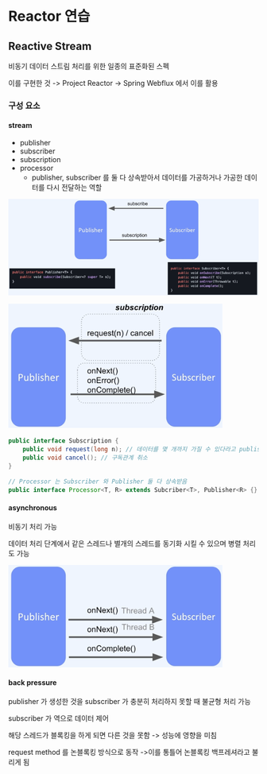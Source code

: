 # Reactor 연습

## Reactive Stream

비동기 데이터 스트림 처리를 위한 일종의 표준화된 스펙

이를 구현한 것 -> Project Reactor -> Spring Webflux 에서 이를 활용

### 구성 요소

#### stream

* publisher
* subscriber
* subscription
* processor
  * publisher, subscriber 를 둘 다 상속받아서 데이터를 가공하거나 가공한 데이터를 다시 전달하는 역할

![publisher_subscriber_detail.png](images%2Fpublisher_subscriber_detail.png)

![publisher_subscriber.png](images%2Fpublisher_subscriber.png)

```java
public interface Subscription {
    public void request(long n); // 데이터를 몇 개까지 가질 수 있다라고 publisher 에게 알려줌
    public void cancel(); // 구독관계 취소
}
```

```java
// Processor 는 Subscriber 와 Publisher 둘 다 상속받음
public interface Processor<T, R> extends Subcriber<T>, Publisher<R> {}
```

#### asynchronous

비동기 처리 가능

데이터 처리 단계에서 같은 스레드나 별개의 스레드를 동기화 시킬 수 있으며 병렬 처리도 가능

![asyncronous.png](images%2Fasyncronous.png)

#### back pressure

publisher 가 생성한 것을 subscriber 가 충분히 처리하지 못할 때 불균형 처리 가능

subscriber 가 역으로 데이터 제어

해당 스레드가 블록킹을 하게 되면 다른 것을 못함 -> 성능에 영향을 미침

request method 를 논블록킹 방식으로 동작 ->이를 통틀어 논블록킹 백프레셔라고 불리게 됨 